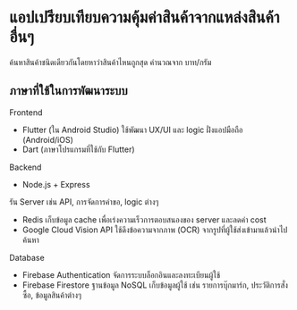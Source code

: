 # แอปเปรียบเทียบความคุ้มค่าสินค้าจากแหล่งสินค้าอื่นๆ

ค้นหาสินค้าชนิดเดียวกันโดยหาว่าสินค้าไหนถูกสุด คำนวณจาก บาท/กรัม

## ภาษาที่ใช้ในการพัฒนาระบบ

Frontend
- Flutter (ใน Android Studio)
ใช้พัฒนา UX/UI และ logic ฝั่งแอปมือถือ (Android/iOS)
- Dart (ภาษาโปรแกรมที่ใช้กับ Flutter)

Backend
- Node.js + Express

รัน Server เช่น API, การจัดการคำขอ, logic ต่างๆ
- Redis
เก็บข้อมูล cache เพื่อเร่งความเร็วการตอบสนองของ server และลดค่า cost
- Google Cloud Vision API
ใช้ดึงข้อความจากภาพ (OCR) จากรูปที่ผู้ใช้ส่งเข้ามาแล้วนำไปค้นหา

Database
- Firebase Authentication
จัดการระบบล็อกอินและลงทะเบียนผู้ใช้
- Firebase Firestore
ฐานข้อมูล NoSQL เก็บข้อมูลผู้ใช้ เช่น รายการบุ๊กมาร์ก, ประวัติการสั่งซื้อ, ข้อมูลสินค้าต่างๆ

